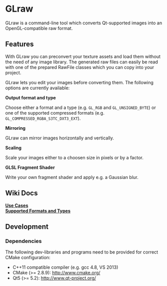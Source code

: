 # GLraw

GLraw is a command-line tool which converts Qt-supported images into an OpenGL-compatible raw format.

## Features

With GLraw you can preconvert your texture assets and load them without the need of any image library. The generated raw 
files can easily be read with one of the prepared RawFile classes which you can copy into your project.

GLraw lets you edit your images before converting them. The following options are currently available:

__Output format and type__

Choose either a format and a type (e.g. `GL_RGB` and `GL_UNSIGNED_BYTE`) or one of the supported compressed formats (e.g. `GL_COMPRESSED_RGBA_S3TC_DXT3_EXT`).

__Mirroring__

GLraw can mirror images horizontally and vertically.

__Scaling__

Scale your images either to a choosen size in pixels or by a factor.

__GLSL Fragment Shader__

Write your own fragment shader and apply e.g. a Gaussian blur.

## Wiki Docs

__[Use Cases](https://github.com/hpicgs/glraw/wiki/Use-Cases)__  
__[Supported Formats and Types](https://github.com/hpicgs/glraw/wiki/Supported-Formats-and-Types)__


## Development

### Dependencies

The following dev-libraries and programs need to be provided for correct CMake configuration:

* C++11 compatible compiler (e.g. gcc 4.8, VS 2013)
* CMake (>= 2.8.9): http://www.cmake.org/
* Qt5 (>= 5.2): http://www.qt-project.org/

